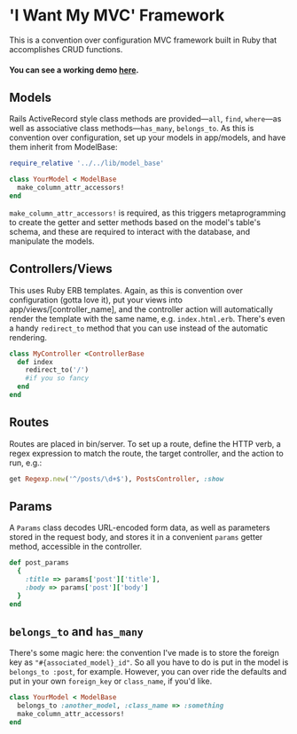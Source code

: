 # 'I Want My MVC' Framework
This is a convention over configuration MVC framework built in Ruby that accomplishes CRUD functions.

#### You can see a working demo [here](https://i-want-my-mvc.herokuapp.com).

## Models

Rails ActiveRecord style class methods are provided—`all`, `find`, `where`—as well as associative class methods—`has_many`, `belongs_to`. As this is convention over configuration, set up your models in app/models, and have them inherit from ModelBase:

```ruby
require_relative '../../lib/model_base'

class YourModel < ModelBase
  make_column_attr_accessors!
end
```

`make_column_attr_accessors!` is required, as this triggers metaprogramming to create the getter and setter methods based on the model's table's schema, and these are required to interact with the database, and manipulate the models.

## Controllers/Views

This uses Ruby ERB templates. Again, as this is convention over configuration (gotta love it), put your views into app/views/[controller_name], and the controller action will automatically render the template with the same name, e.g. `index.html.erb`. There's even a handy `redirect_to` method that you can use instead of the automatic rendering.

```ruby
class MyController <ControllerBase
  def index
    redirect_to('/')
    #if you so fancy
  end
end
```

## Routes

Routes are placed in bin/server. To set up a route, define the HTTP verb, a regex expression to match the route, the target controller, and the action to run, e.g.:

```ruby
get Regexp.new('^/posts/\d+$'), PostsController, :show
```

## Params

A `Params` class decodes URL-encoded form data, as well as parameters stored in the request body, and stores it in a convenient `params` getter method, accessible in the controller.

```ruby
def post_params
  {
    :title => params['post']['title'],
    :body => params['post']['body']
  }
end
```

## `belongs_to` and `has_many`

There's some magic here: the convention I've made is to store the foreign key as `"#{associated_model}_id"`. So all you have to do is put in the model is `belongs_to :post`, for example. However, you can over ride the defaults and put in your own `foreign_key` or `class_name`, if you'd like.

```ruby
class YourModel < ModelBase
  belongs_to :another_model, :class_name => :something
  make_column_attr_accessors!
end
```